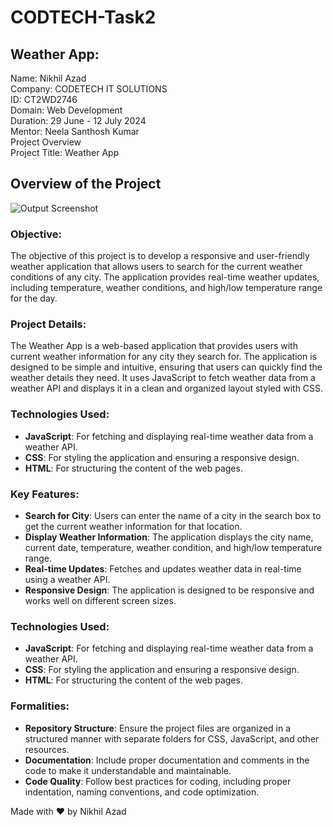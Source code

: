 # CODTECH-Task2

## Weather App:

Name: Nikhil Azad <br> 
Company: CODETECH IT SOLUTIONS <br> 
ID: CT2WD2746 <br> 
Domain: Web Development <br> 
Duration: 29 June - 12 July 2024 <br> 
Mentor: Neela Santhosh Kumar <br> 
Project Overview  <br>
Project Title: Weather App <br> 

## Overview of the Project
![Output Screenshot](https://github.com/nikhilazad1/CODTECH-Task2/assets/158045459/8cd92d4b-0c8e-4051-85e6-36bbd5dd5fe4)


### Objective:

The objective of this project is to develop a responsive and user-friendly weather application that allows users to search for the current weather conditions of any city. The application provides real-time weather updates, including temperature, weather conditions, and high/low temperature range for the day.

### Project Details:

The Weather App is a web-based application that provides users with current weather information for any city they search for. The application is designed to be simple and intuitive, ensuring that users can quickly find the weather details they need. It uses JavaScript to fetch weather data from a weather API and displays it in a clean and organized layout styled with CSS.

### Technologies Used:

- **JavaScript**: For fetching and displaying real-time weather data from a weather API.
- **CSS**: For styling the application and ensuring a responsive design.
- **HTML**: For structuring the content of the web pages.

### Key Features:

- **Search for City**: Users can enter the name of a city in the search box to get the current weather information for  that location.
- **Display Weather Information**: The application displays the city name, current date, temperature, weather    condition, and high/low temperature range.
- **Real-time Updates**: Fetches and updates weather data in real-time using a weather API.
- **Responsive Design**: The application is designed to be responsive and works well on different screen sizes.

### Technologies Used:

- **JavaScript**: For fetching and displaying real-time weather data from a weather API.
- **CSS**: For styling the application and ensuring a responsive design.
- **HTML**: For structuring the content of the web pages.

### Formalities:

- **Repository Structure**: Ensure the project files are organized in a structured manner with separate folders for CSS, JavaScript, and other resources.
- **Documentation**: Include proper documentation and comments in the code to make it understandable and maintainable.
- **Code Quality**: Follow best practices for coding, including proper indentation, naming conventions, and code optimization.

Made with ❤️ by Nikhil Azad

